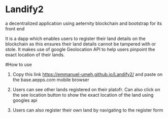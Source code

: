 # Landify2
a decentralized application using aeternity blockchain and bootstrap for its front end

It is a dapp which enables users to register their land details on the blockchain as this ensures their land details cannot be tampered with or stole.
It makes use of google Geolocation API to help users pinpoint the exact location of their lands.

#How to use
1. Copy this link https://emmanuel-umeh.github.io/Landify2/ and paste on the base.aepps.com mobile browser

2. Users can see other lands registered on their platofr. Can also click on the see location button to show the exact location of the land using googles api

3. Users can also register their own land by navigating to the register form

